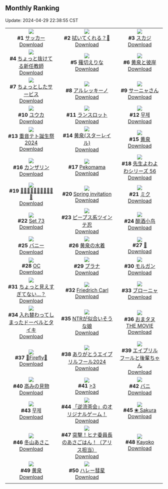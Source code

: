 ## Monthly Ranking
Update: 2024-04-29 22:38:55 CST

|      |      |      |
| :----: | :----: | :----: |
| ![](https://i.pixiv.re/c/240x480/img-master/img/2024/04/01/06/00/12/117441966_p0_master1200.jpg)<br>**#1** [サッカー](https://www.pixiv.net/artworks/117441966)<br>[Download](https://i.pixiv.re/img-original/img/2024/04/01/06/00/12/117441966_p0.jpg) | ![](https://i.pixiv.re/c/240x480/img-master/img/2024/04/01/00/02/58/117434290_p0_master1200.jpg)<br>**#2** [拭いてくれる？💙](https://www.pixiv.net/artworks/117434290)<br>[Download](https://i.pixiv.re/img-original/img/2024/04/01/00/02/58/117434290_p0.png) | ![](https://i.pixiv.re/c/240x480/img-master/img/2024/04/01/18/00/14/117454394_p0_master1200.jpg)<br>**#3** [スカジ](https://www.pixiv.net/artworks/117454394)<br>[Download](https://i.pixiv.re/img-original/img/2024/04/01/18/00/14/117454394_p0.jpg) |
| ![](https://i.pixiv.re/c/240x480/img-master/img/2024/04/01/17/15/19/117453366_p0_master1200.jpg)<br>**#4** [ちょっと抜けてる新任教師](https://www.pixiv.net/artworks/117453366)<br>[Download](https://i.pixiv.re/img-original/img/2024/04/01/17/15/19/117453366_p0.jpg) | ![](https://i.pixiv.re/c/240x480/img-master/img/2024/04/01/00/01/49/117434145_p0_master1200.jpg)<br>**#5** [薙切えりな](https://www.pixiv.net/artworks/117434145)<br>[Download](https://i.pixiv.re/img-original/img/2024/04/01/00/01/49/117434145_p0.jpg) | ![](https://i.pixiv.re/c/240x480/img-master/img/2024/03/30/00/00/29/117365386_p0_master1200.jpg)<br>**#6** [黄泉と彼岸](https://www.pixiv.net/artworks/117365386)<br>[Download](https://i.pixiv.re/img-original/img/2024/03/30/00/00/29/117365386_p0.jpg) |
| ![](https://i.pixiv.re/c/240x480/img-master/img/2024/04/01/00/03/03/117434302_p0_master1200.jpg)<br>**#7** [ちょっとしたサービス](https://www.pixiv.net/artworks/117434302)<br>[Download](https://i.pixiv.re/img-original/img/2024/04/01/00/03/03/117434302_p0.jpg) | ![](https://i.pixiv.re/c/240x480/img-master/img/2024/04/01/00/02/58/117434288_p0_master1200.jpg)<br>**#8** [アルレッキーノ](https://www.pixiv.net/artworks/117434288)<br>[Download](https://i.pixiv.re/img-original/img/2024/04/01/00/02/58/117434288_p0.jpg) | ![](https://i.pixiv.re/c/240x480/img-master/img/2024/04/02/00/00/23/117466594_p0_master1200.jpg)<br>**#9** [サーニャさん](https://www.pixiv.net/artworks/117466594)<br>[Download](https://i.pixiv.re/img-original/img/2024/04/02/00/00/23/117466594_p0.png) |
| ![](https://i.pixiv.re/c/240x480/img-master/img/2024/04/01/00/09/23/117434831_p0_master1200.jpg)<br>**#10** [ユウカ](https://www.pixiv.net/artworks/117434831)<br>[Download](https://i.pixiv.re/img-original/img/2024/04/01/00/09/23/117434831_p0.jpg) | ![](https://i.pixiv.re/c/240x480/img-master/img/2024/03/31/00/46/22/117399009_p0_master1200.jpg)<br>**#11** [ランスロット](https://www.pixiv.net/artworks/117399009)<br>[Download](https://i.pixiv.re/img-original/img/2024/03/31/00/46/22/117399009_p0.jpg) | ![](https://i.pixiv.re/c/240x480/img-master/img/2024/04/01/00/00/43/117433951_p0_master1200.jpg)<br>**#12** [무제](https://www.pixiv.net/artworks/117433951)<br>[Download](https://i.pixiv.re/img-original/img/2024/04/01/00/00/43/117433951_p0.jpg) |
| ![](https://i.pixiv.re/c/240x480/img-master/img/2024/04/01/00/04/55/117434478_p0_master1200.jpg)<br>**#13** [重音テト誕生祭2024](https://www.pixiv.net/artworks/117434478)<br>[Download](https://i.pixiv.re/img-original/img/2024/04/01/00/04/55/117434478_p0.jpg) | ![](https://i.pixiv.re/c/240x480/img-master/img/2024/04/01/15/52/58/117451603_p0_master1200.jpg)<br>**#14** [黄泉(スターレイル)](https://www.pixiv.net/artworks/117451603)<br>[Download](https://i.pixiv.re/img-original/img/2024/04/01/15/52/58/117451603_p0.jpg) | ![](https://i.pixiv.re/c/240x480/img-master/img/2024/03/31/08/00/02/117406049_p0_master1200.jpg)<br>**#15** [黄泉](https://www.pixiv.net/artworks/117406049)<br>[Download](https://i.pixiv.re/img-original/img/2024/03/31/08/00/02/117406049_p0.jpg) |
| ![](https://i.pixiv.re/c/240x480/img-master/img/2024/04/01/00/01/34/117434099_p0_master1200.jpg)<br>**#16** [カンザリン](https://www.pixiv.net/artworks/117434099)<br>[Download](https://i.pixiv.re/img-original/img/2024/04/01/00/01/34/117434099_p0.png) | ![](https://i.pixiv.re/c/240x480/img-master/img/2024/04/02/05/39/20/117473044_p0_master1200.jpg)<br>**#17** [Pekomama](https://www.pixiv.net/artworks/117473044)<br>[Download](https://i.pixiv.re/img-original/img/2024/04/02/05/39/20/117473044_p0.jpg) | ![](https://i.pixiv.re/c/240x480/img-master/img/2024/04/01/21/52/58/117461765_p0_master1200.jpg)<br>**#18** [先生よわよわシリーズ 56](https://www.pixiv.net/artworks/117461765)<br>[Download](https://i.pixiv.re/img-original/img/2024/04/01/21/52/58/117461765_p0.png) |
| ![](https://i.pixiv.re/c/240x480/img-master/img/2024/03/31/21/29/41/117427091_p0_master1200.jpg)<br>**#19** [📘📘📘📘📘📘📘📘📘📒😆](https://www.pixiv.net/artworks/117427091)<br>[Download](https://i.pixiv.re/img-original/img/2024/03/31/21/29/41/117427091_p0.jpg) | ![](https://i.pixiv.re/c/240x480/img-master/img/2024/03/31/01/20/17/117400067_p0_master1200.jpg)<br>**#20** [Spring invitation](https://www.pixiv.net/artworks/117400067)<br>[Download](https://i.pixiv.re/img-original/img/2024/03/31/01/20/17/117400067_p0.png) | ![](https://i.pixiv.re/c/240x480/img-master/img/2024/03/30/00/00/30/117365387_p0_master1200.jpg)<br>**#21** [ミク](https://www.pixiv.net/artworks/117365387)<br>[Download](https://i.pixiv.re/img-original/img/2024/03/30/00/00/30/117365387_p0.png) |
| ![](https://i.pixiv.re/c/240x480/img-master/img/2024/04/01/03/49/16/117440484_p0_master1200.jpg)<br>**#22** [Set 73](https://www.pixiv.net/artworks/117440484)<br>[Download](https://i.pixiv.re/img-original/img/2024/04/01/03/49/16/117440484_p0.jpg) | ![](https://i.pixiv.re/c/240x480/img-master/img/2024/03/30/00/00/33/117365403_p0_master1200.jpg)<br>**#23** [ピープス系ツインテ忍](https://www.pixiv.net/artworks/117365403)<br>[Download](https://i.pixiv.re/img-original/img/2024/03/30/00/00/33/117365403_p0.jpg) | ![](https://i.pixiv.re/c/240x480/img-master/img/2024/04/03/00/41/21/117496544_p0_master1200.jpg)<br>**#24** [醉酒小鸟](https://www.pixiv.net/artworks/117496544)<br>[Download](https://i.pixiv.re/img-original/img/2024/04/03/00/41/21/117496544_p0.jpg) |
| ![](https://i.pixiv.re/c/240x480/img-master/img/2024/04/02/00/40/53/117468212_p0_master1200.jpg)<br>**#25** [バニー](https://www.pixiv.net/artworks/117468212)<br>[Download](https://i.pixiv.re/img-original/img/2024/04/02/00/40/53/117468212_p0.png) | ![](https://i.pixiv.re/c/240x480/img-master/img/2024/03/31/23/31/05/117387328_p0_master1200.jpg)<br>**#26** [黄泉の水着](https://www.pixiv.net/artworks/117387328)<br>[Download](https://i.pixiv.re/img-original/img/2024/03/31/23/31/05/117387328_p0.jpg) | ![](https://i.pixiv.re/c/240x480/img-master/img/2024/04/01/17/47/29/117454019_p0_master1200.jpg)<br>**#27** [🤒](https://www.pixiv.net/artworks/117454019)<br>[Download](https://i.pixiv.re/img-original/img/2024/04/01/17/47/29/117454019_p0.jpg) |
| ![](https://i.pixiv.re/c/240x480/img-master/img/2024/04/01/00/01/41/117434117_p0_master1200.jpg)<br>**#28** [OC](https://www.pixiv.net/artworks/117434117)<br>[Download](https://i.pixiv.re/img-original/img/2024/04/01/00/01/41/117434117_p0.png) | ![](https://i.pixiv.re/c/240x480/img-master/img/2024/03/30/00/00/40/117365440_p0_master1200.jpg)<br>**#29** [プラナ](https://www.pixiv.net/artworks/117365440)<br>[Download](https://i.pixiv.re/img-original/img/2024/03/30/00/00/40/117365440_p0.jpg) | ![](https://i.pixiv.re/c/240x480/img-master/img/2024/03/31/22/50/01/117430510_p0_master1200.jpg)<br>**#30** [モルガン](https://www.pixiv.net/artworks/117430510)<br>[Download](https://i.pixiv.re/img-original/img/2024/03/31/22/50/01/117430510_p0.jpg) |
| ![](https://i.pixiv.re/c/240x480/img-master/img/2024/04/01/15/00/04/117450700_p0_master1200.jpg)<br>**#31** [ちょっと見えすぎてない…？](https://www.pixiv.net/artworks/117450700)<br>[Download](https://i.pixiv.re/img-original/img/2024/04/01/15/00/04/117450700_p0.jpg) | ![](https://i.pixiv.re/c/240x480/img-master/img/2024/04/03/16/00/30/117509827_p0_master1200.jpg)<br>**#32** [Friedrich Carl](https://www.pixiv.net/artworks/117509827)<br>[Download](https://i.pixiv.re/img-original/img/2024/04/03/16/00/30/117509827_p0.png) | ![](https://i.pixiv.re/c/240x480/img-master/img/2024/03/31/18/35/34/117420713_p0_master1200.jpg)<br>**#33** [ブローニャ](https://www.pixiv.net/artworks/117420713)<br>[Download](https://i.pixiv.re/img-original/img/2024/03/31/18/35/34/117420713_p0.jpg) |
| ![](https://i.pixiv.re/c/240x480/img-master/img/2024/04/01/11/51/48/117447219_p0_master1200.jpg)<br>**#34** [入れ替わってしまったドーベルとタイキ](https://www.pixiv.net/artworks/117447219)<br>[Download](https://i.pixiv.re/img-original/img/2024/04/01/11/51/48/117447219_p0.png) | ![](https://i.pixiv.re/c/240x480/img-master/img/2024/03/31/00/00/39/117397203_p0_master1200.jpg)<br>**#35** [NTRが似合いそうな娘](https://www.pixiv.net/artworks/117397203)<br>[Download](https://i.pixiv.re/img-original/img/2024/03/31/00/00/39/117397203_p0.png) | ![](https://i.pixiv.re/c/240x480/img-master/img/2024/04/01/11/56/01/117447358_p0_master1200.jpg)<br>**#36** [おまタヌ THE MOVIE](https://www.pixiv.net/artworks/117447358)<br>[Download](https://i.pixiv.re/img-original/img/2024/04/01/11/56/01/117447358_p0.png) |
| ![](https://i.pixiv.re/c/240x480/img-master/img/2024/04/01/19/09/40/117456326_p0_master1200.jpg)<br>**#37** [🌼Firefly🌼](https://www.pixiv.net/artworks/117456326)<br>[Download](https://i.pixiv.re/img-original/img/2024/04/01/19/09/40/117456326_p0.jpg) | ![](https://i.pixiv.re/c/240x480/img-master/img/2024/04/01/12/10/40/117447748_p0_master1200.jpg)<br>**#38** [ありがとうエイプリルフール2024](https://www.pixiv.net/artworks/117447748)<br>[Download](https://i.pixiv.re/img-original/img/2024/04/01/12/10/40/117447748_p0.jpg) | ![](https://i.pixiv.re/c/240x480/img-master/img/2024/04/01/20/03/25/117457952_p0_master1200.jpg)<br>**#39** [エイプリルフールと後輩ちゃん](https://www.pixiv.net/artworks/117457952)<br>[Download](https://i.pixiv.re/img-original/img/2024/04/01/20/03/25/117457952_p0.png) |
| ![](https://i.pixiv.re/c/240x480/img-master/img/2024/03/31/00/00/44/117397225_p0_master1200.jpg)<br>**#40** [高みの見物](https://www.pixiv.net/artworks/117397225)<br>[Download](https://i.pixiv.re/img-original/img/2024/03/31/00/00/44/117397225_p0.png) | ![](https://i.pixiv.re/c/240x480/img-master/img/2024/04/01/13/49/03/117449445_p0_master1200.jpg)<br>**#41** [>3](https://www.pixiv.net/artworks/117449445)<br>[Download](https://i.pixiv.re/img-original/img/2024/04/01/13/49/03/117449445_p0.png) | ![](https://i.pixiv.re/c/240x480/img-master/img/2024/04/02/00/00/10/117466541_p0_master1200.jpg)<br>**#42** [バニ](https://www.pixiv.net/artworks/117466541)<br>[Download](https://i.pixiv.re/img-original/img/2024/04/02/00/00/10/117466541_p0.jpg) |
| ![](https://i.pixiv.re/c/240x480/img-master/img/2024/03/31/00/00/20/117397129_p0_master1200.jpg)<br>**#43** [무제](https://www.pixiv.net/artworks/117397129)<br>[Download](https://i.pixiv.re/img-original/img/2024/03/31/00/00/20/117397129_p0.jpg) | ![](https://i.pixiv.re/c/240x480/img-master/img/2024/04/01/00/06/18/117434596_p0_master1200.jpg)<br>**#44** [「逆流茶会」のオリジナルゲーム！](https://www.pixiv.net/artworks/117434596)<br>[Download](https://i.pixiv.re/img-original/img/2024/04/01/00/06/18/117434596_p0.jpg) | ![](https://i.pixiv.re/c/240x480/img-master/img/2024/04/01/21/51/00/117461703_p0_master1200.jpg)<br>**#45** [❀ Sakura](https://www.pixiv.net/artworks/117461703)<br>[Download](https://i.pixiv.re/img-original/img/2024/04/01/21/51/00/117461703_p0.jpg) |
| ![](https://i.pixiv.re/c/240x480/img-master/img/2024/04/02/10/00/03/117476138_p0_master1200.jpg)<br>**#46** [冬山あさこ](https://www.pixiv.net/artworks/117476138)<br>[Download](https://i.pixiv.re/img-original/img/2024/04/02/10/00/03/117476138_p0.png) | ![](https://i.pixiv.re/c/240x480/img-master/img/2024/04/02/06/50/29/117473857_p0_master1200.jpg)<br>**#47** [突撃！ヒナ委員長のあさごはん！（アリス担当）](https://www.pixiv.net/artworks/117473857)<br>[Download](https://i.pixiv.re/img-original/img/2024/04/02/06/50/29/117473857_p0.png) | ![](https://i.pixiv.re/c/240x480/img-master/img/2024/03/30/00/01/01/117365490_p0_master1200.jpg)<br>**#48** [Kayoko](https://www.pixiv.net/artworks/117365490)<br>[Download](https://i.pixiv.re/img-original/img/2024/03/30/00/01/01/117365490_p0.jpg) |
| ![](https://i.pixiv.re/c/240x480/img-master/img/2024/04/02/00/00/24/117466601_p0_master1200.jpg)<br>**#49** [黄泉](https://www.pixiv.net/artworks/117466601)<br>[Download](https://i.pixiv.re/img-original/img/2024/04/02/00/00/24/117466601_p0.jpg) | ![](https://i.pixiv.re/c/240x480/img-master/img/2024/04/02/00/00/32/117466636_p0_master1200.jpg)<br>**#50** [ハレー彗星](https://www.pixiv.net/artworks/117466636)<br>[Download](https://i.pixiv.re/img-original/img/2024/04/02/00/00/32/117466636_p0.jpg) |
|      |
